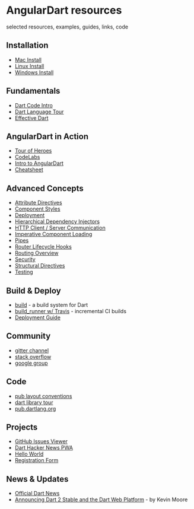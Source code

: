 # AngularDart resources
selected resources, examples, guides, links, code

## Installation
  - [Mac Install](https://flutter.io/docs/get-started/install/macos)
  - [Linux Install](https://flutter.io/docs/get-started/install/linux)
  - [Windows Install](https://flutter.io/docs/get-started/install/windows)

## Fundamentals
  - [Dart Code Intro](https://www.dartlang.org/samples)
  - [Dart Language Tour](https://www.dartlang.org/guides/language/language-tour)
  - [Effective Dart](https://www.dartlang.org/guides/language/effective-dart/style) 

## AngularDart in Action
  - [Tour of Heroes](https://webdev.dartlang.org/angular/tutorial)
  - [CodeLabs](https://webdev.dartlang.org/codelabs)
  - [Intro to AngularDart](https://dzone.com/articles/intro-angulardart-best-angular)
  - [Cheatsheet](https://webdev.dartlang.org/angular/cheatsheet)

## Advanced Concepts
  - [Attribute Directives](https://webdev.dartlang.org/angular/guide/attribute-directives)
  - [Component Styles](https://webdev.dartlang.org/angular/guide/component-styles)
  - [Deployment](https://webdev.dartlang.org/angular/guide/deployment)
  - [Hierarchical Dependency Injectors](https://webdev.dartlang.org/angular/guide/hierarchical-dependency-injection)
  - [HTTP Client / Server Communication](https://webdev.dartlang.org/angular/guide/server-communication)
  - [Imperative Component Loading](https://github.com/dart-lang/angular/blob/master/doc/faq/component-loading.md)
  - [Pipes](https://webdev.dartlang.org/angular/guide/pipes)
  - [Router Lifecycle Hooks](https://webdev.dartlang.org/angular/guide/router/5)
  - [Routing Overview](https://webdev.dartlang.org/angular/guide/router)
  - [Security](https://webdev.dartlang.org/angular/guide/security)
  - [Structural Directives](https://webdev.dartlang.org/angular/guide/structural-directives)
  - [Testing](https://webdev.dartlang.org/angular/guide/testing)

## Build & Deploy
  - [build](https://github.com/dart-lang/build) - a build system for Dart
  - [build_runner w/ Travis](https://github.com/dart-lang/build/blob/master/docs/travis.md) - incremental CI builds
  - [Deployment Guide](https://webdev.dartlang.org/angular/guide/deployment)

## Community
  - [gitter channel](https://gitter.im/dart-lang/angular)
  - [stack overflow](https://stackoverflow.com/questions/tagged/dart+angular-dart)
  - [google group](https://groups.google.com/a/dartlang.org/forum/#!forum/web)

## Code
  - [pub layout conventions](https://www.dartlang.org/tools/pub/package-layout)
  - [dart library tour](https://www.dartlang.org/guides/libraries/library-tour)
  - [pub.dartlang.org](https://pub.dartlang.org/)

## Projects
  - [GitHub Issues Viewer](examples/github_issues)
  - [Dart Hacker News PWA](examples/hacker_news_pwa)
  - [Hello World](examples/hello_world)
  - [Registration Form](examples/registration_form)

## News & Updates
  - [Official Dart News](https://news.dartlang.org/)
  - [Announcing Dart 2 Stable and the Dart Web Platform](https://medium.com/dartlang/dart-2-stable-and-the-dart-web-platform-3775d5f8eac7) - by Kevin Moore



